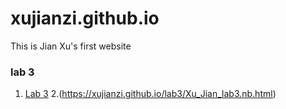 # xujianzi.github.io
This is Jian Xu's first website 

### lab 3

1. [Lab 3](https://xujianzi.github.io/lab3/Xu_Jian_lab3.nb.html)
2.(https://xujianzi.github.io/lab3/Xu_Jian_lab3.nb.html)

